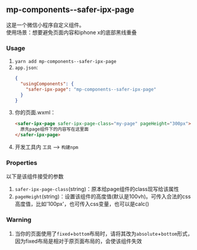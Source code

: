 ## mp-components--safer-ipx-page
这是一个微信小程序自定义组件。  
使用场景：想要避免页面内容和iphone x的底部黑线重叠

### Usage
1. `yarn add mp-components--safer-ipx-page`
2. `app.json`: 
    ```json
    {
      "usingComponents": {
        "safer-ipx-page": "mp-components--safer-ipx-page"
      }
    }
    ```
3. 你的页面.wxml：
      ```html
      <safer-ipx-page safer-ipx-page-class="my-page" pageHeight="300px">
        原先page组件下的内容写在这里面
      </safer-ipx-page>
      ```
4. 开发工具内 `工具` --> `构建npm`

### Properties
以下是该组件接受的参数
1. `safer-ipx-page-class`(string)：原本给page组件的class现写给该属性
2. `pageHeight`(string)：设置该组件的高度值(默认是100vh)。可传入合法的css高度值，比如'100px'，也可传入css变量，也可以是calc()

### Warning
1. 当你的页面使用了`fixed`+`bottom`布局时，请将其改为`absolute`+`bottom`形式，因为fixed布局是相对于原页面布局的，会使该组件失效